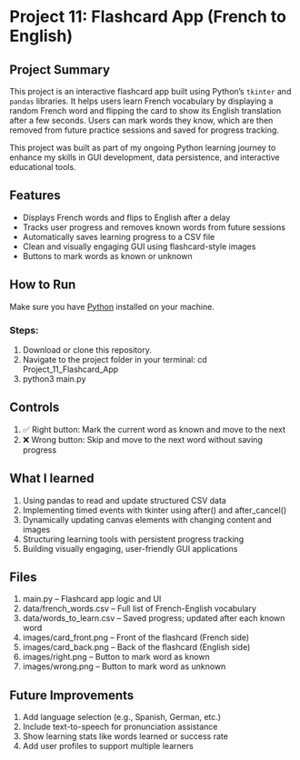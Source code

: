 # Project 11: Flashcard App (French to English)

## Project Summary

This project is an interactive flashcard app built using Python’s `tkinter` and `pandas` libraries. It helps users learn French vocabulary by displaying a random French word and flipping the card to show its English translation after a few seconds. Users can mark words they know, which are then removed from future practice sessions and saved for progress tracking.

This project was built as part of my ongoing Python learning journey to enhance my skills in GUI development, data persistence, and interactive educational tools.

## Features

- Displays French words and flips to English after a delay
- Tracks user progress and removes known words from future sessions
- Automatically saves learning progress to a CSV file
- Clean and visually engaging GUI using flashcard-style images
- Buttons to mark words as known or unknown

## How to Run

Make sure you have [Python](https://www.python.org/downloads/) installed on your machine.

### Steps:

1. Download or clone this repository.
2. Navigate to the project folder in your terminal:
   cd Project_11_Flashcard_App
3. python3 main.py

## Controls
1. ✅ Right button: Mark the current word as known and move to the next
2. ❌ Wrong button: Skip and move to the next word without saving progress

## What I learned
1. Using pandas to read and update structured CSV data
2. Implementing timed events with tkinter using after() and after_cancel()
3. Dynamically updating canvas elements with changing content and images
4. Structuring learning tools with persistent progress tracking
5. Building visually engaging, user-friendly GUI applications

## Files
1. main.py – Flashcard app logic and UI
2. data/french_words.csv – Full list of French-English vocabulary
3. data/words_to_learn.csv – Saved progress; updated after each known word
4. images/card_front.png – Front of the flashcard (French side)
5. images/card_back.png – Back of the flashcard (English side)
6. images/right.png – Button to mark word as known
7. images/wrong.png – Button to mark word as unknown

## Future Improvements
1. Add language selection (e.g., Spanish, German, etc.)
2. Include text-to-speech for pronunciation assistance
3. Show learning stats like words learned or success rate
4. Add user profiles to support multiple learners